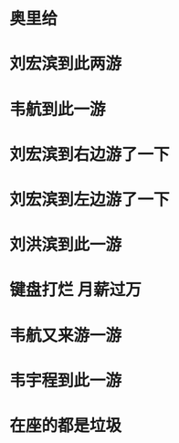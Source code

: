 # 奥里给
# 刘宏滨到此两游
# 韦航到此一游
# 刘宏滨到右边游了一下
# 刘宏滨到左边游了一下
# 刘洪滨到此一游
# 键盘打烂 月薪过万
# 韦航又来游一游
# 韦宇程到此一游
# 在座的都是垃圾